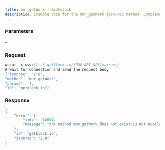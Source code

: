 ```yaml
---
title: mnr_getWork - Rootstock
description: Example code for the mnr_getWork json-rpc method. Сomplete guide on how to use mnr_getWork json-rpc in GetBlock.io Web3 documentation.
---
```


### Parameters


\-

### Request

``` java
wscat -c wss://rsk.getblock.io/YOUR-API-KEY/mainnet/ 
# wait for connection and send the request body 
{"jsonrpc": "2.0",
"method": "mnr_getWork",
"params": [],
"id": "getblock.io"}
```

###  Response

``` java
{
    "error": {
        "code": -32601,
        "message": "the method mnr_getWork does not exist/is not available"
    },
    "id": "getblock.io",
    "jsonrpc": "2.0"
}
```

